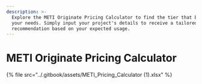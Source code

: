 ```yaml
---
description: >-
  Explore the METI Originate Pricing Calculator to find the tier that best fits
  your needs. Simply input your project's details to receive a tailored
  recommendation based on your expected usage.
---
```


# METI Originate Pricing Calculator



{% file src="../.gitbook/assets/METI_Pricing_Calculator (1).xlsx" %}
